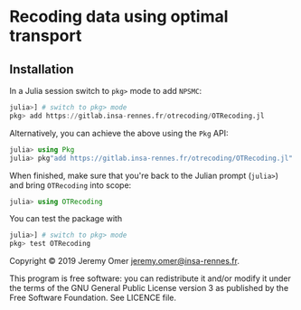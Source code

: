 # Recoding data using optimal transport

## Installation


In a Julia session switch to `pkg>` mode to add `NPSMC`:

```julia
julia>] # switch to pkg> mode
pkg> add https://gitlab.insa-rennes.fr/otrecoding/OTRecoding.jl
```

Alternatively, you can achieve the above using the `Pkg` API:

```julia
julia> using Pkg
julia> pkg"add https://gitlab.insa-rennes.fr/otrecoding/OTRecoding.jl"
```

When finished, make sure that you're back to the Julian prompt (`julia>`)
and bring `OTRecoding` into scope:

```julia
julia> using OTRecoding
```

You can test the package with

```julia
julia>] # switch to pkg> mode
pkg> test OTRecoding
```

Copyright © 2019 Jeremy Omer <jeremy.omer@insa-rennes.fr>.

This program is free software: you can redistribute it and/or modify
it under the terms of the GNU General Public License version 3 as published by
the Free Software Foundation. See LICENCE file.
